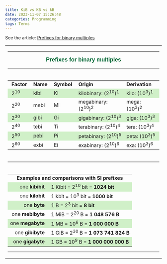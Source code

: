 ```yaml
---
title: KiB vs KB vs kB
date: 2023-11-07 15:26:48
categories: Programming
tags: Terms
---
```



See the article: [Prefixes for binary multiples](https://physics.nist.gov/cuu/Units/binary.html)

<table border="0" cellspacing="0" cellpadding="3">
<tbody><tr>
<td colspan="5">
<center>
<hr noshade="" size="2"><b><font face="Myriad Roman,Syntax,Arial,Helvetica"><font color="#006633"><font size="+1">Prefixes
for binary multiples</font></font></font></b>
<hr></center>
</td>
</tr>

<tr>
<td colspan="5">
<table border="0" cellspacing="0" cellpadding="3">
<tbody><tr>
<td><b>&nbsp;Factor&nbsp;</b></td>

<td><b>Name&nbsp;</b></td>

<td><b>Symbol&nbsp;</b></td>

<td><b>Origin</b></td>

<td><b>Derivation&nbsp;</b></td>
</tr>

<tr bgcolor="#D0F0C8">
<td>&nbsp;2<sup>10</sup></td>

<td>kibi</td>

<td>Ki</td>

<td>kilobinary: (2<sup>10</sup>)<sup>1</sup></td>

<td>kilo: (10<sup>3</sup>)<sup>1</sup></td>
</tr>

<tr>
<td>&nbsp;2<sup>20</sup></td>

<td>mebi</td>

<td>Mi</td>

<td>megabinary: (2<sup>10</sup>)<sup>2&nbsp;</sup></td>

<td>mega: (10<sup>3</sup>)<sup>2</sup></td>
</tr>

<tr bgcolor="#D0F0C8">
<td>&nbsp;2<sup>30</sup></td>

<td>gibi</td>

<td>Gi</td>

<td>gigabinary: (2<sup>10</sup>)<sup>3</sup></td>

<td>giga: (10<sup>3</sup>)<sup>3</sup></td>
</tr>

<tr>
<td>&nbsp;2<sup>40</sup></td>

<td>tebi</td>

<td>Ti</td>

<td>terabinary: (2<sup>10</sup>)<sup>4</sup></td>

<td>tera: (10<sup>3</sup>)<sup>4</sup></td>
</tr>

<tr bgcolor="#D0F0C8">
<td>&nbsp;2<sup>50</sup></td>

<td>pebi</td>

<td>Pi</td>

<td>petabinary: (2<sup>10</sup>)<sup>5</sup></td>

<td>peta: (10<sup>3</sup>)<sup>5</sup></td>
</tr>

<tr>
<td>&nbsp;2<sup>60</sup></td>

<td>exbi</td>

<td>Ei</td>

<td>exabinary: (2<sup>10</sup>)<sup>6</sup></td>

<td>exa: (10<sup>3</sup>)<sup>6</sup></td>
</tr>
</tbody></table>
</td>
</tr>

<tr>
<td colspan="5">
<hr noshade="" size="1"></td>
</tr>

<tr>
<td align="CENTER" colspan="5">
<table border="0" cellspacing="0" cellpadding="3" width="100%">
<tbody><tr>
<td align="CENTER" colspan="2"><b>Examples and comparisons with SI prefixes</b></td>
</tr>

<tr>
<td align="RIGHT" bgcolor="#D0F0C8">one <b>kibibit</b></td>

<td bgcolor="#D0F0C8">&nbsp;1 Kibit = 2<sup>10</sup> bit = <b>1024 bit</b></td>
</tr>

<tr>
<td align="RIGHT">one <b>kilobit</b></td>

<td>&nbsp;1 kbit = 10<sup>3</sup> bit = <b>1000 bit</b></td>
</tr>

<tr>
  <td align="RIGHT" bgcolor="#D0F0C8">one <strong>byte</strong></td>
	<td bgcolor="#D0F0C8">&nbsp;1 B = 2<sup>3</sup> bit = <strong>8 bit</strong></td>
</tr>
<tr>
<td align="RIGHT">one <b>mebibyte</b></td>

<td>&nbsp;1 MiB = 2<sup>20</sup> B = <b>1 048 576 B</b></td>
</tr>

<tr>
<td align="RIGHT" bgcolor="#D0F0C8">one <b>megabyte</b></td>

<td bgcolor="#D0F0C8">&nbsp;1 MB = 10<sup>6</sup> B = <b>1 000 000 B</b></td>
</tr>

<tr>
<td align="RIGHT">one <b>gibibyte</b></td>

<td>&nbsp;1 GiB = 2<sup>30</sup> B = <b>1 073 741 824
B</b></td>
</tr>

<tr>
<td align="RIGHT" bgcolor="#D0F0C8">one <b>gigabyte</b></td>

<td bgcolor="#D0F0C8">&nbsp;1 GB = 10<sup>9</sup> B = <b>1 000 000 000 B</b></td>
</tr>
</tbody></table>

<hr noshade="" size="1"></td>
</tr>
</tbody></table>